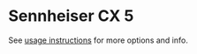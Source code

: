 # Sennheiser CX 5
See [usage instructions](https://github.com/jaakkopasanen/AutoEq#usage) for more options and info.